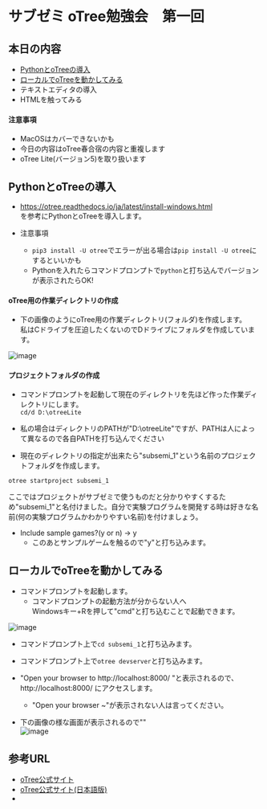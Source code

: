 # サブゼミ oTree勉強会　第一回

## 本日の内容
- [PythonとoTreeの導入](#pythonとotreeの導入)
- [ローカルでoTreeを動かしてみる](#ローカルでotreeを動かしてみる)
- テキストエディタの導入
- HTMLを触ってみる

#### 注意事項
- MacOSはカバーできないかも
- 今日の内容はoTree春合宿の内容と重複します
- oTree Lite(バージョン5)を取り扱います

## PythonとoTreeの導入

- https://otree.readthedocs.io/ja/latest/install-windows.html  
を参考にPythonとoTreeを導入します。

- 注意事項
  - ```pip3 install -U otree```でエラーが出る場合は```pip install -U otree```にするといいかも
  - Pythonを入れたらコマンドプロンプトで```python```と打ち込んでバージョンが表示されたらOK!

#### oTree用の作業ディレクトリの作成
- 下の画像のようにoTree用の作業ディレクトリ(フォルダ)を作成します。  
私はCドライブを圧迫したくないのでDドライブにフォルダを作成しています。

![image](https://user-images.githubusercontent.com/48300561/167908122-a4b63b3d-df9c-4127-acd9-67b7c0b98c1f.png)

#### プロジェクトフォルダの作成
- コマンドプロンプトを起動して現在のディレクトリを先ほど作った作業ディレクトリにします。  
```cd/d D:\otreeLite```

- 私の場合はディレクトリのPATHが"D:\otreeLite"ですが、PATHは人によって異なるので各自PATHを打ち込んでください

- 現在のディレクトリの指定が出来たら"subsemi_1"という名前のプロジェクトフォルダを作成します。  

```otree startproject subsemi_1```

ここではプロジェクトがサブゼミで使うものだと分かりやすくするため"subsemi_1"と名付けました。自分で実験プログラムを開発する時は好きな名前(何の実験プログラムかわかりやすい名前)を付けましょう。

- Include sample games?(y or n) → y
  - このあとサンプルゲームを触るので"y"と打ち込みます。

## ローカルでoTreeを動かしてみる
- コマンドプロンプトを起動します。  
  - コマンドプロンプトの起動方法が分からない人へ  
  Windowsキー+Rを押して"cmd"と打ち込むことで起動できます。  

![image](https://user-images.githubusercontent.com/48300561/167978248-1a4923e9-ff07-4ec7-9792-eaf4eac20ffd.png)

- コマンドプロンプト上で```cd subsemi_1```と打ち込みます。

- コマンドプロンプト上で```otree devserver```と打ち込みます。
- "Open your browser to http://localhost:8000/ "と表示されるので、http://localhost:8000/ にアクセスします。
  - "Open your browser ~"が表示されない人は言ってください。

- 下の画像の様な画面が表示されるので""  
![image](https://user-images.githubusercontent.com/48300561/167981055-7e1d6155-373b-4147-a9d2-5d977b8138ec.png)






## 参考URL
- [oTree公式サイト](https://otree.readthedocs.io/en/latest/)
- [oTree公式サイト(日本語版)](https://otree.readthedocs.io/ja/latest/index.html)
-
